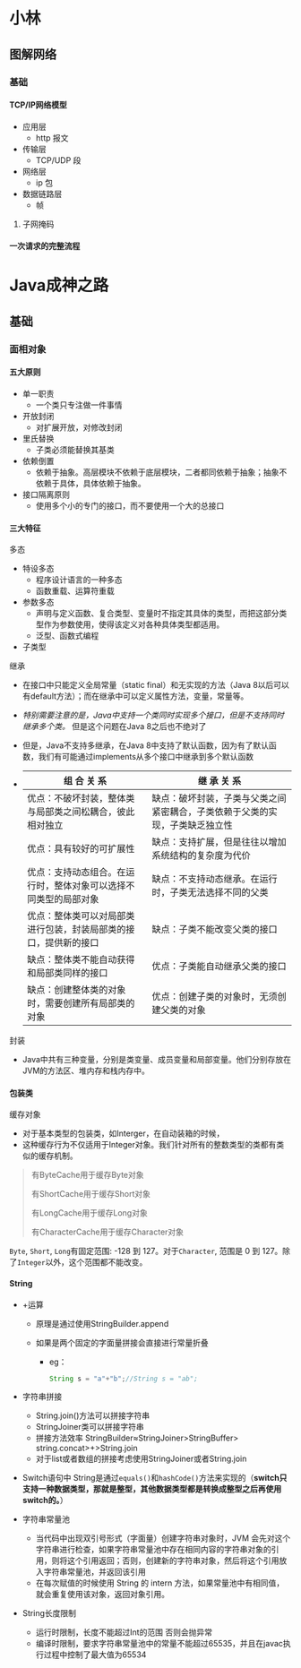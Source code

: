 # 小林

## 图解网络

### 基础

#### TCP/IP网络模型

- 应用层 
  - http 报文
- 传输层 
  - TCP/UDP 段
- 网络层 
  - ip 包
- 数据链路层 
  - 帧

1. 子网掩码

#### 一次请求的完整流程

# Java成神之路

## 基础

### 面相对象

#### 五大原则

- 单一职责
  - 一个类只专注做一件事情
- 开放封闭
  - 对扩展开放，对修改封闭
- 里氏替换
  - 子类必须能替换其基类
- 依赖倒置
  - 依赖于抽象。高层模块不依赖于底层模块，二者都同依赖于抽象；抽象不依赖于具体，具体依赖于抽象。
- 接口隔离原则
  - 使用多个小的专门的接口，而不要使用一个大的总接口

#### 三大特征

多态	

- 特设多态
  - 程序设计语言的一种多态
  - 函数重载、运算符重载
- 参数多态
  - 声明与定义函数、复合类型、变量时不指定其具体的类型，而把这部分类型作为参数使用，使得该定义对各种具体类型都适用。
  - 泛型、函数式编程
- 子类型

继承

- 在接口中只能定义全局常量（static final）和无实现的方法（Java 8以后可以有default方法）；而在继承中可以定义属性方法，变量，常量等。

- *特别需要注意的是，Java中支持一个类同时实现多个接口，但是不支持同时继承多个类。* 但是这个问题在Java 8之后也不绝对了

- 但是，Java不支持多继承，在Java 8中支持了默认函数，因为有了默认函数，我们有可能通过implements从多个接口中继承到多个默认函数

- | 组 合 关 系                                                  | 继 承 关 系                                                  |
  | ------------------------------------------------------------ | ------------------------------------------------------------ |
  | 优点：不破坏封装，整体类与局部类之间松耦合，彼此相对独立     | 缺点：破坏封装，子类与父类之间紧密耦合，子类依赖于父类的实现，子类缺乏独立性 |
  | 优点：具有较好的可扩展性                                     | 缺点：支持扩展，但是往往以增加系统结构的复杂度为代价         |
  | 优点：支持动态组合。在运行时，整体对象可以选择不同类型的局部对象 | 缺点：不支持动态继承。在运行时，子类无法选择不同的父类       |
  | 优点：整体类可以对局部类进行包装，封装局部类的接口，提供新的接口 | 缺点：子类不能改变父类的接口                                 |
  | 缺点：整体类不能自动获得和局部类同样的接口                   | 优点：子类能自动继承父类的接口                               |
  | 缺点：创建整体类的对象时，需要创建所有局部类的对象           | 优点：创建子类的对象时，无须创建父类的对象                   |

封装

- Java中共有三种变量，分别是类变量、成员变量和局部变量。他们分别存放在JVM的方法区、堆内存和栈内存中。

#### 包装类

缓存对象

- 对于基本类型的包装类，如Interger，在自动装箱的时候，
- 这种缓存行为不仅适用于Integer对象。我们针对所有的整数类型的类都有类似的缓存机制。

> 有ByteCache用于缓存Byte对象
>
> 有ShortCache用于缓存Short对象
>
> 有LongCache用于缓存Long对象
>
> 有CharacterCache用于缓存Character对象

`Byte`, `Short`, `Long`有固定范围: -128 到 127。对于`Character`, 范围是 0 到 127。除了`Integer`以外，这个范围都不能改变。

#### String

- +运算

  - 原理是通过使用StringBuilder.append

  - 如果是两个固定的字面量拼接会直接进行常量折叠

    - eg：

      ```java
      String s = "a"+"b";//String s = "ab";
      ```

      

- 字符串拼接
  - String.join()方法可以拼接字符串
  - StringJoiner类可以拼接字符串
  - 拼接方法效率 StringBuilder≈StringJoiner>StringBuffer> string.concat>+>String.join
  - 对于list或者数组的拼接考虑使用StringJoiner或者String.join

- Switch语句中 String是通过`equals()`和`hashCode()`方法来实现的（**switch只支持一种数据类型，那就是整型，其他数据类型都是转换成整型之后再使用switch的。**）

- 字符串常量池
  - 当代码中出现双引号形式（字面量）创建字符串对象时，JVM 会先对这个字符串进行检查，如果字符串常量池中存在相同内容的字符串对象的引用，则将这个引用返回；否则，创建新的字符串对象，然后将这个引用放入字符串常量池，并返回该引用
  - 在每次赋值的时候使用 String 的 intern 方法，如果常量池中有相同值，就会重复使用该对象，返回对象引用。

- String长度限制

  - 运行时限制，长度不能超过Int的范围 否则会抛异常
  - 编译时限制，要求字符串常量池中的常量不能超过65535，并且在javac执行过程中控制了最大值为65534
